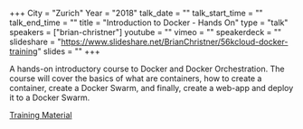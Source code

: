 +++
City = "Zurich"
Year = "2018"
talk_date = ""
talk_start_time = ""
talk_end_time = ""
title = "Introduction to Docker - Hands On"
type = "talk"
speakers = ["brian-christner"]
youtube = ""
vimeo = ""
speakerdeck = ""
slideshare = "https://www.slideshare.net/BrianChristner/56kcloud-docker-training"
slides = ""
+++

A hands-on introductory course to Docker and Docker Orchestration. The course will cover
the basics of what are containers, how to create a container, create a Docker Swarm, and
finally, create a web-app and deploy it to a Docker Swarm.

[Training Material](https://github.com/56kcloud/Training/blob/master/DevOpsDays/readme.md)
